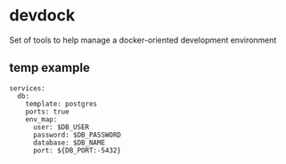 # devdock
Set of tools to help manage a docker-oriented development environment

## temp example

```
services:
  db:
    template: postgres
    ports: true
    env_map:
      user: $DB_USER
      password: $DB_PASSWORD
      database: $DB_NAME
      port: ${DB_PORT:-5432}
```